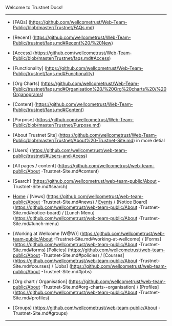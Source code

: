 Welcome to Trustnet Docs! 

***

- [FAQs] (https://github.com/wellcometrust/Web-Team-Public/blob/master/Trustnet/FAQs.md)
 - [Recent] (https://github.com/wellcometrust/Web-Team-Public/trustnet/faqs.md#Recent%20/%20New)
 - [Access] (https://github.com/wellcometrust/Web-Team-Public/blob/master/Trustnet/faqs.md#Access)
 - [Functionality] (https://github.com/wellcometrust/Web-Team-Public/trustnet/faqs.md#Functionality)
 - [Org Charts] (https://github.com/wellcometrust/Web-Team-Public/trustnet/faqs.md#Organisation%20/%20Org%20charts%20/%20Organograms) 
 - [Content] (https://github.com/wellcometrust/Web-Team-Public/trustnet/faqs.md#Content)
 

- [Purpose] (https://github.com/wellcometrust/Web-Team-Public/blob/master/Trustnet/Purpose.md)

- [About Trustnet Site] (https://github.com/wellcometrust/Web-Team-Public/blob/master/Trustnet/About%20-Trustnet-Site.md)  in more detial

 - [Users] (https://github.com/wellcometrust/web-team-public/trustnet/#Users-and-Acess) 
 - [All pages / content] (https://github.com/wellcometrust/web-team-public/About -Trustnet-Site.md#content)
 - [Search] (https://github.com/wellcometrust/web-team-public/About -Trustnet-Site.md#search)
 - [Home](https://github.com/wellcometrust/web-team-public/trustnet#home-page) / [News] (https://github.com/wellcometrust/web-team-public/About -Trustnet-Site.md#news) / [Events](https://github.com/wellcometrust/web-team-public/trustnet#events) / [Notice Board] (https://github.com/wellcometrust/web-team-public/About -Trustnet-Site.md#notice-board) / [Lunch Menu] (https://github.com/wellcometrust/web-team-public/About -Trustnet-Site.md#lunch-menu)
 - [Working at Wellcome (W@W)] (https://github.com/wellcometrust/web-team-public/About -Trustnet-Site.md#working-at-wellcome) / [Forms] (https://github.com/wellcometrust/web-team-public/About -Trustnet-Site.md#forms) [Policies] (https://github.com/wellcometrust/web-team-public/About -Trustnet-Site.md#policies) / [Courses] (https://github.com/wellcometrust/web-team-public/About -Trustnet-Site.md#courses) / [Jobs] (https://github.com/wellcometrust/web-team-public/About -Trustnet-Site.md#jobs)
 - [Org chart / Organisation] (https://github.com/wellcometrust/web-team-public/About -Trustnet-Site.md#org-charts--organisation) / [Profiles] (https://github.com/wellcometrust/web-team-public/About -Trustnet-Site.md#profiles)
 - [Groups] (https://github.com/wellcometrust/web-team-public/About -Trustnet-Site.md#groups)

***


